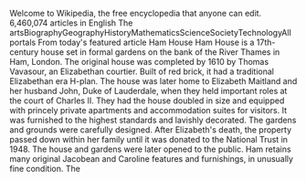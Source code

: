 Welcome to Wikipedia,
the free encyclopedia that anyone can edit.
6,460,074 articles in English
The artsBiographyGeographyHistoryMathematicsScienceSocietyTechnologyAll portals
From today's featured article
Ham House
Ham House is a 17th-century house set in formal gardens on the bank of the River Thames in Ham, London. The original house was completed by 1610 by Thomas Vavasour, an Elizabethan courtier. Built of red brick, it had a traditional Elizabethan era H-plan. The house was later home to Elizabeth Maitland and her husband John, Duke of Lauderdale, when they held important roles at the court of Charles II. They had the house doubled in size and equipped with princely private apartments and accommodation suites for visitors. It was furnished to the highest standards and lavishly decorated. The gardens and grounds were carefully designed. After Elizabeth's death, the property passed down within her family until it was donated to the National Trust in 1948. The house and gardens were later opened to the public. Ham retains many original Jacobean and Caroline features and furnishings, in unusually fine condition. The
